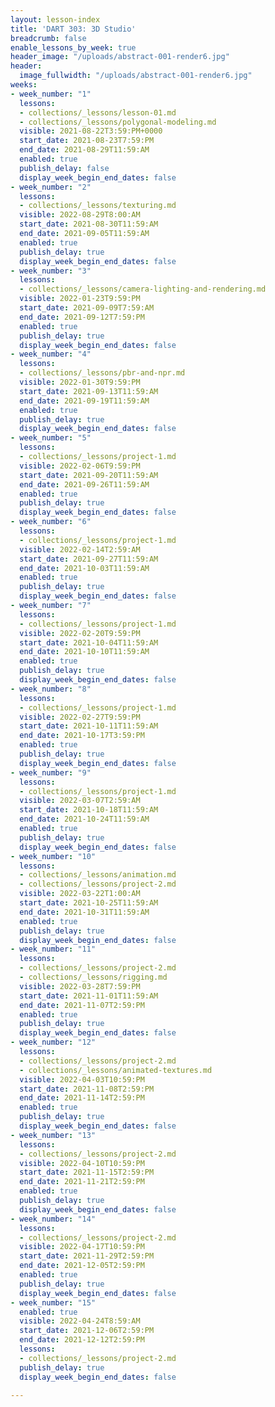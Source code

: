 ```yaml
---
layout: lesson-index
title: 'DART 303: 3D Studio'
breadcrumb: false
enable_lessons_by_week: true
header_image: "/uploads/abstract-001-render6.jpg"
header:
  image_fullwidth: "/uploads/abstract-001-render6.jpg"
weeks:
- week_number: "1"
  lessons:
  - collections/_lessons/lesson-01.md
  - collections/_lessons/polygonal-modeling.md
  visible: 2021-08-22T3:59:PM+0000
  start_date: 2021-08-23T7:59:PM
  end_date: 2021-08-29T11:59:AM
  enabled: true
  publish_delay: false
  display_week_begin_end_dates: false
- week_number: "2"
  lessons:
  - collections/_lessons/texturing.md
  visible: 2022-08-29T8:00:AM
  start_date: 2021-08-30T11:59:AM
  end_date: 2021-09-05T11:59:AM
  enabled: true
  publish_delay: true
  display_week_begin_end_dates: false
- week_number: "3"
  lessons:
  - collections/_lessons/camera-lighting-and-rendering.md
  visible: 2022-01-23T9:59:PM
  start_date: 2021-09-09T7:59:AM
  end_date: 2021-09-12T7:59:PM
  enabled: true
  publish_delay: true
  display_week_begin_end_dates: false
- week_number: "4"
  lessons:
  - collections/_lessons/pbr-and-npr.md
  visible: 2022-01-30T9:59:PM
  start_date: 2021-09-13T11:59:AM
  end_date: 2021-09-19T11:59:AM
  enabled: true
  publish_delay: true
  display_week_begin_end_dates: false
- week_number: "5"
  lessons:
  - collections/_lessons/project-1.md
  visible: 2022-02-06T9:59:PM
  start_date: 2021-09-20T11:59:AM
  end_date: 2021-09-26T11:59:AM
  enabled: true
  publish_delay: true
  display_week_begin_end_dates: false
- week_number: "6"
  lessons:
  - collections/_lessons/project-1.md
  visible: 2022-02-14T2:59:AM
  start_date: 2021-09-27T11:59:AM
  end_date: 2021-10-03T11:59:AM
  enabled: true
  publish_delay: true
  display_week_begin_end_dates: false
- week_number: "7"
  lessons:
  - collections/_lessons/project-1.md
  visible: 2022-02-20T9:59:PM
  start_date: 2021-10-04T11:59:AM
  end_date: 2021-10-10T11:59:AM
  enabled: true
  publish_delay: true
  display_week_begin_end_dates: false
- week_number: "8"
  lessons:
  - collections/_lessons/project-1.md
  visible: 2022-02-27T9:59:PM
  start_date: 2021-10-11T11:59:AM
  end_date: 2021-10-17T3:59:PM
  enabled: true
  publish_delay: true
  display_week_begin_end_dates: false
- week_number: "9"
  lessons:
  - collections/_lessons/project-1.md
  visible: 2022-03-07T2:59:AM
  start_date: 2021-10-18T11:59:AM
  end_date: 2021-10-24T11:59:AM
  enabled: true
  publish_delay: true
  display_week_begin_end_dates: false
- week_number: "10"
  lessons:
  - collections/_lessons/animation.md
  - collections/_lessons/project-2.md
  visible: 2022-03-22T1:00:AM
  start_date: 2021-10-25T11:59:AM
  end_date: 2021-10-31T11:59:AM
  enabled: true
  publish_delay: true
  display_week_begin_end_dates: false
- week_number: "11"
  lessons:
  - collections/_lessons/project-2.md
  - collections/_lessons/rigging.md
  visible: 2022-03-28T7:59:PM
  start_date: 2021-11-01T11:59:AM
  end_date: 2021-11-07T2:59:PM
  enabled: true
  publish_delay: true
  display_week_begin_end_dates: false
- week_number: "12"
  lessons:
  - collections/_lessons/project-2.md
  - collections/_lessons/animated-textures.md
  visible: 2022-04-03T10:59:PM
  start_date: 2021-11-08T2:59:PM
  end_date: 2021-11-14T2:59:PM
  enabled: true
  publish_delay: true
  display_week_begin_end_dates: false
- week_number: "13"
  lessons:
  - collections/_lessons/project-2.md
  visible: 2022-04-10T10:59:PM
  start_date: 2021-11-15T2:59:PM
  end_date: 2021-11-21T2:59:PM
  enabled: true
  publish_delay: true
  display_week_begin_end_dates: false
- week_number: "14"
  lessons:
  - collections/_lessons/project-2.md
  visible: 2022-04-17T10:59:PM
  start_date: 2021-11-29T2:59:PM
  end_date: 2021-12-05T2:59:PM
  enabled: true
  publish_delay: true
  display_week_begin_end_dates: false
- week_number: "15"
  enabled: true
  visible: 2022-04-24T8:59:AM
  start_date: 2021-12-06T2:59:PM
  end_date: 2021-12-12T2:59:PM
  lessons:
  - collections/_lessons/project-2.md
  publish_delay: true
  display_week_begin_end_dates: false

---
```


